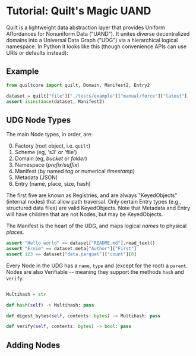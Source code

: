 # Tutorial: Quilt's Magic UAND

Quilt is a lightweight data abstraction layer that provides Uniform Affordances for Nonuniform Data ("UAND").
It unites diverse decentralized domains into a Universal Data Graph ("UDG") via a hierarchical logical namespace.
In Python it looks like this (though convenience APIs can use URIs or defaults instead):

## Example

```python
from quiltcore import quilt, Domain, Manifest2, Entry2

dataset = quilt["file"]["./tests/example"]["manual/force"]["latest"]
assert isinstance(dataset, Manifest2)
```

## UDG Node Types

The main Node types, in order, are:

0. Factory (root object, i.e. `quilt`)
1. Scheme (eg, 's3' or 'file')
2. Domain (eg, _bucket_ or _folder_)
3. Namespace (_prefix/suffix_)
4. Manifest (by named _tag_ or numerical _timestamp_)
5. Metadata (JSON)
6. Entry (name, place, size, hash)

The first five are known as Registries, and are always "KeyedObjects" (internal nodes) that allow path traversal.
Only certain Entry types (e.g., structured data files) are valid KeyedObjects.
Note that Metadata and Entry will have children that are not Nodes, but may be KeyedObjects.

The Manifest is the heart of the UDG, and maps logical _names_ to physical _places_.

<!--pytest.mark.skip-->
```python
assert "Hello world" == dataset["README.md"].read_text()
assert "Ernie" == dataset.meta["Author"]["First"]
assert 123 == dataset["data.parquet"]["count"][0]
```
<!--pytest-codeblocks:cont-->

Every Node in the UDG has a `name`, `type` and (except for the root) a `parent`.
Nodes are also Verifiable -- meaning they support the methods `hash` and `verify`:

```python

Multihash = str

def hash(self) -> Multihash: pass

def digest_bytes(self, contents: bytes) -> Multihash: pass

def verify(self, contents: bytes) -> bool: pass
```

## Adding Nodes

```python

```

```python

```
